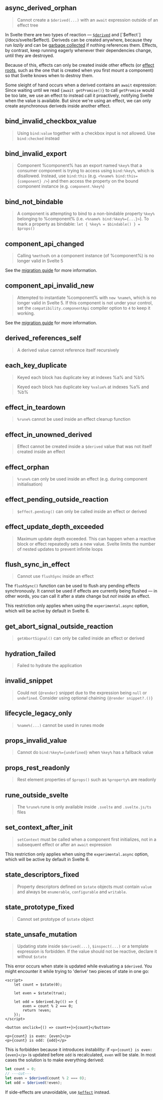 ## async_derived_orphan

> Cannot create a `$derived(...)` with an `await` expression outside of an effect tree

In Svelte there are two types of reaction — [`$derived`](/docs/svelte/$derived) and [`$effect`](/docs/svelte/$effect). Deriveds can be created anywhere, because they run _lazily_ and can be [garbage collected](https://developer.mozilla.org/en-US/docs/Glossary/Garbage_collection) if nothing references them. Effects, by contrast, keep running eagerly whenever their dependencies change, until they are destroyed.

Because of this, effects can only be created inside other effects (or [effect roots](/docs/svelte/$effect#$effect.root), such as the one that is created when you first mount a component) so that Svelte knows when to destroy them.

Some sleight of hand occurs when a derived contains an `await` expression: Since waiting until we read `{await getPromise()}` to call `getPromise` would be too late, we use an effect to instead call it proactively, notifying Svelte when the value is available. But since we're using an effect, we can only create asynchronous deriveds inside another effect.

## bind_invalid_checkbox_value

> Using `bind:value` together with a checkbox input is not allowed. Use `bind:checked` instead

## bind_invalid_export

> Component %component% has an export named `%key%` that a consumer component is trying to access using `bind:%key%`, which is disallowed. Instead, use `bind:this` (e.g. `<%name% bind:this={component} />`) and then access the property on the bound component instance (e.g. `component.%key%`)

## bind_not_bindable

> A component is attempting to bind to a non-bindable property `%key%` belonging to %component% (i.e. `<%name% bind:%key%={...}>`). To mark a property as bindable: `let { %key% = $bindable() } = $props()`

## component_api_changed

> Calling `%method%` on a component instance (of %component%) is no longer valid in Svelte 5

See the [migration guide](/docs/svelte/v5-migration-guide#Components-are-no-longer-classes) for more information.

## component_api_invalid_new

> Attempted to instantiate %component% with `new %name%`, which is no longer valid in Svelte 5. If this component is not under your control, set the `compatibility.componentApi` compiler option to `4` to keep it working.

See the [migration guide](/docs/svelte/v5-migration-guide#Components-are-no-longer-classes) for more information.

## derived_references_self

> A derived value cannot reference itself recursively

## each_key_duplicate

> Keyed each block has duplicate key at indexes %a% and %b%

> Keyed each block has duplicate key `%value%` at indexes %a% and %b%

## effect_in_teardown

> `%rune%` cannot be used inside an effect cleanup function

## effect_in_unowned_derived

> Effect cannot be created inside a `$derived` value that was not itself created inside an effect

## effect_orphan

> `%rune%` can only be used inside an effect (e.g. during component initialisation)

## effect_pending_outside_reaction

> `$effect.pending()` can only be called inside an effect or derived

## effect_update_depth_exceeded

> Maximum update depth exceeded. This can happen when a reactive block or effect repeatedly sets a new value. Svelte limits the number of nested updates to prevent infinite loops

## flush_sync_in_effect

> Cannot use `flushSync` inside an effect

The `flushSync()` function can be used to flush any pending effects synchronously. It cannot be used if effects are currently being flushed — in other words, you can call it after a state change but _not_ inside an effect.

This restriction only applies when using the `experimental.async` option, which will be active by default in Svelte 6.

## get_abort_signal_outside_reaction

> `getAbortSignal()` can only be called inside an effect or derived

## hydration_failed

> Failed to hydrate the application

## invalid_snippet

> Could not `{@render}` snippet due to the expression being `null` or `undefined`. Consider using optional chaining `{@render snippet?.()}`

## lifecycle_legacy_only

> `%name%(...)` cannot be used in runes mode

## props_invalid_value

> Cannot do `bind:%key%={undefined}` when `%key%` has a fallback value

## props_rest_readonly

> Rest element properties of `$props()` such as `%property%` are readonly

## rune_outside_svelte

> The `%rune%` rune is only available inside `.svelte` and `.svelte.js/ts` files

## set_context_after_init

> `setContext` must be called when a component first initializes, not in a subsequent effect or after an `await` expression

This restriction only applies when using the `experimental.async` option, which will be active by default in Svelte 6.

## state_descriptors_fixed

> Property descriptors defined on `$state` objects must contain `value` and always be `enumerable`, `configurable` and `writable`.

## state_prototype_fixed

> Cannot set prototype of `$state` object

## state_unsafe_mutation

> Updating state inside `$derived(...)`, `$inspect(...)` or a template expression is forbidden. If the value should not be reactive, declare it without `$state`

This error occurs when state is updated while evaluating a `$derived`. You might encounter it while trying to 'derive' two pieces of state in one go:

```svelte
<script>
	let count = $state(0);

	let even = $state(true);

	let odd = $derived.by(() => {
		even = count % 2 === 0;
		return !even;
	});
</script>

<button onclick={() => count++}>{count}</button>

<p>{count} is even: {even}</p>
<p>{count} is odd: {odd}</p>
```

This is forbidden because it introduces instability: if `<p>{count} is even: {even}</p>` is updated before `odd` is recalculated, `even` will be stale. In most cases the solution is to make everything derived:

```js
let count = 0;
// ---cut---
let even = $derived(count % 2 === 0);
let odd = $derived(!even);
```

If side-effects are unavoidable, use [`$effect`]($effect) instead.
